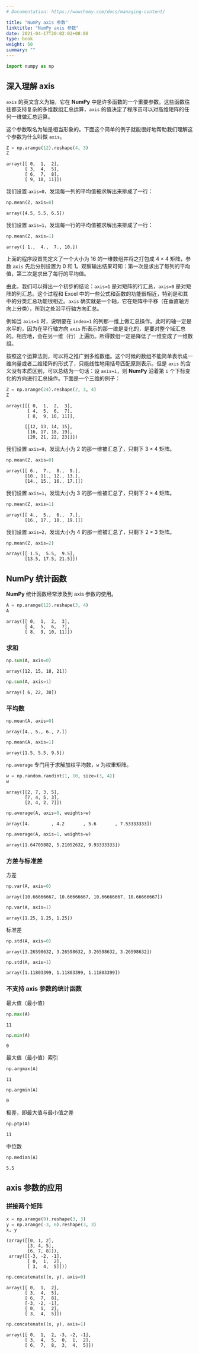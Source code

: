 ```yaml
---
# Documentation: https://wowchemy.com/docs/managing-content/

title: "NumPy axis 参数"
linktitle: "NumPy axis 参数"
date: 2021-04-17T20:02:02+08:00
type: book
weight: 50
summary: ""
---
```


<!--more-->


```python
import numpy as np
```

## 深入理解 axis

`axis` 的英文含义为轴，它在 **NumPy** 中是许多函数的一个重要参数。这些函数往往都支持复杂的多维数组汇总运算，`axis` 的值决定了程序员可以对高维矩阵的任何一维做汇总运算。

这个参数取名为轴是相当形象的。下面这个简单的例子就能很好地帮助我们理解这个参数为什么叫做 `axis`。


```python
Z = np.arange(12).reshape(4, 3)
Z
```




    array([[ 0,  1,  2],
           [ 3,  4,  5],
           [ 6,  7,  8],
           [ 9, 10, 11]])



我们设置 `axis=0`，发现每一列的平均值被求解出来排成了一行：


```python
np.mean(Z, axis=0)
```




    array([4.5, 5.5, 6.5])



我们设置 `axis=1`，发现每一行的平均值被求解出来排成了一行：


```python
np.mean(Z, axis=1)
```




    array([ 1.,  4.,  7., 10.])



上面的程序段首先定义了一个大小为 16 的一维数组并将之打包成 $4 \times 4$ 矩阵，参数 `axis` 先后分别设置为 0 和 1。观察输出结果可知：第一次是求出了每列的平均值，第二次是求出了每行的平均值。

由此，我们可以得出一个初步的结论：`axis=1` 是对矩阵的行汇总，`axis=0` 是对矩阵的列汇总。这个过程和 Excel 中的一些公式和函数的功能很相近，特别是和其中的分类汇总功能很相近。`axis` 确实就是一个轴，它在矩阵中平移（在垂直轴方向上分类），所到之处沿平行轴方向汇总。

例如当 `axis=1` 时，说明要在 `index=1` 的列那一维上做汇总操作。此时的轴一定是水平的，因为在平行轴方向 `axis` 所表示的那一维是变化的，是要对整个域汇总的。相应地，会在另一维（行）上遍历。所得数组一定是降低了一维变成了一维数组。

按照这个运算法则，可以将之推广到多维数组。这个时候的数组不能简单表示成一维向量或者二维矩阵的形式了，只能线性地用括号匹配原则表示。但是 `axis` 的含义没有本质区别，可以总结为一句话：设 `axis=i`，则 **NumPy** 沿着第 `i` 个下标变化的方向进行汇总操作。下面是一个三维的例子：


```python
Z = np.arange(24).reshape(2, 3, 4)
Z
```




    array([[[ 0,  1,  2,  3],
            [ 4,  5,  6,  7],
            [ 8,  9, 10, 11]],
    
           [[12, 13, 14, 15],
            [16, 17, 18, 19],
            [20, 21, 22, 23]]])



我们设置 `axis=0`，发现大小为 2 的那一维被汇总了，只剩下 $3 \times 4$ 矩阵。


```python
np.mean(Z, axis=0)
```




    array([[ 6.,  7.,  8.,  9.],
           [10., 11., 12., 13.],
           [14., 15., 16., 17.]])



我们设置 `axis=1`，发现大小为 3 的那一维被汇总了，只剩下 $2 \times 4$ 矩阵。


```python
np.mean(Z, axis=1)
```




    array([[ 4.,  5.,  6.,  7.],
           [16., 17., 18., 19.]])



我们设置 `axis=2`，发现大小为 4 的那一维被汇总了，只剩下 $2 \times 3$ 矩阵。


```python
np.mean(Z, axis=2)
```




    array([[ 1.5,  5.5,  9.5],
           [13.5, 17.5, 21.5]])



## NumPy 统计函数

**NumPy** 统计函数经常涉及到 axis 参数的使用。


```python
A = np.arange(12).reshape(3, 4)
A
```




    array([[ 0,  1,  2,  3],
           [ 4,  5,  6,  7],
           [ 8,  9, 10, 11]])



### 求和


```python
np.sum(A, axis=0)
```




    array([12, 15, 18, 21])




```python
np.sum(A, axis=1)
```




    array([ 6, 22, 38])



### 平均数


```python
np.mean(A, axis=0)
```




    array([4., 5., 6., 7.])




```python
np.mean(A, axis=1)
```




    array([1.5, 5.5, 9.5])



`np.average` 专门用于求解加权平均数，`w` 为权重矩阵。


```python
w = np.random.randint(1, 10, size=(3, 4))
w
```




    array([[2, 7, 3, 5],
           [7, 4, 5, 3],
           [2, 4, 2, 7]])




```python
np.average(A, axis=0, weights=w)
```




    array([4.        , 4.2       , 5.6       , 7.53333333])




```python
np.average(A, axis=1, weights=w)
```




    array([1.64705882, 5.21052632, 9.93333333])



### 方差与标准差

方差


```python
np.var(A, axis=0)
```




    array([10.66666667, 10.66666667, 10.66666667, 10.66666667])




```python
np.var(A, axis=1)
```




    array([1.25, 1.25, 1.25])



标准差


```python
np.std(A, axis=0)
```




    array([3.26598632, 3.26598632, 3.26598632, 3.26598632])




```python
np.std(A, axis=1)
```




    array([1.11803399, 1.11803399, 1.11803399])



### 不支持 axis 参数的统计函数

最大值（最小值）


```python
np.max(A)
```




    11




```python
np.min(A)
```




    0



最大值（最小值）索引


```python
np.argmax(A)
```




    11




```python
np.argmin(A)
```




    0



极差，即最大值与最小值之差


```python
np.ptp(A)
```




    11



中位数


```python
np.median(A)
```




    5.5



## axis 参数的应用

### 拼接两个矩阵


```python
x = np.arange(9).reshape(3, 3)
y = np.arange(-3, 6).reshape(3, 3)
x, y
```




    (array([[0, 1, 2],
            [3, 4, 5],
            [6, 7, 8]]),
     array([[-3, -2, -1],
            [ 0,  1,  2],
            [ 3,  4,  5]]))




```python
np.concatenate((x, y), axis=0)
```




    array([[ 0,  1,  2],
           [ 3,  4,  5],
           [ 6,  7,  8],
           [-3, -2, -1],
           [ 0,  1,  2],
           [ 3,  4,  5]])




```python
np.concatenate((x, y), axis=1)
```




    array([[ 0,  1,  2, -3, -2, -1],
           [ 3,  4,  5,  0,  1,  2],
           [ 6,  7,  8,  3,  4,  5]])


